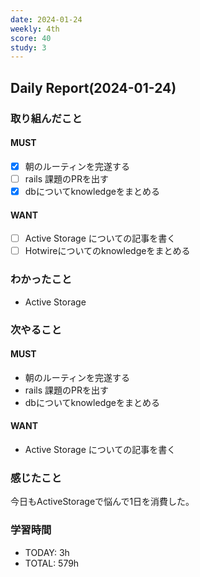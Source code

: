 ```yaml
---
date: 2024-01-24
weekly: 4th
score: 40
study: 3
---
```

## Daily Report(2024-01-24)
### 取り組んだこと
#### MUST
- [x] 朝のルーティンを完遂する
- [ ] rails 課題のPRを出す
- [x] dbについてknowledgeをまとめる
#### WANT
- [ ] Active Storage についての記事を書く
- [ ] Hotwireについてのknowledgeをまとめる
### わかったこと
- Active Storage
### 次やること
#### MUST
- 朝のルーティンを完遂する
- rails 課題のPRを出す
- dbについてknowledgeをまとめる
#### WANT
- Active Storage についての記事を書く
### 感じたこと
今日もActiveStorageで悩んで1日を消費した。
### 学習時間
- TODAY: 3h
- TOTAL: 579h

